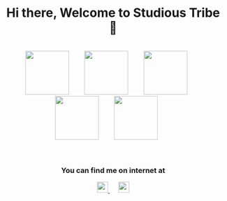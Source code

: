 <h1 align="center">Hi there, Welcome to Studious Tribe 👋</h1>
<br/>
<div align="center">
  <img 
       src="https://cdn.jsdelivr.net/gh/devicons/devicon/icons/html5/html5-plain-wordmark.svg"
       width="100px"
       >&nbsp;&nbsp;&nbsp;&nbsp;&nbsp;&nbsp;&nbsp;&nbsp;
   <img 
       src="https://cdn.jsdelivr.net/gh/devicons/devicon/icons/css3/css3-plain-wordmark.svg"
       width="100px"
       >&nbsp;&nbsp;&nbsp;&nbsp;&nbsp;&nbsp;&nbsp;&nbsp;
  <img 
       src="https://cdn.jsdelivr.net/gh/devicons/devicon/icons/javascript/javascript-original.svg"
       width="100px"
       >&nbsp;&nbsp;&nbsp;&nbsp;&nbsp;&nbsp;&nbsp;&nbsp;
   <img 
       src="https://cdn.jsdelivr.net/gh/devicons/devicon/icons/git/git-original.svg"
       width="100px"
       >&nbsp;&nbsp;&nbsp;&nbsp;&nbsp;&nbsp;&nbsp;&nbsp;
  <img 
       src="https://cdn.jsdelivr.net/gh/devicons/devicon/icons/react/react-original-wordmark.svg"
       width="100px"
       >&nbsp;&nbsp;&nbsp;&nbsp;&nbsp;&nbsp;&nbsp;&nbsp;
</div>
<br/><br/>
<h3 align="center">You can find me on internet at</h3>
<div align="center">
  <a href='https://www.linkedin.com/in/aman11510918/'>
    <img 
       src="https://cdn.jsdelivr.net/gh/devicons/devicon/icons/linkedin/linkedin-original.svg"
       width="25px"
       >
  </a>&nbsp;&nbsp;&nbsp;&nbsp;
  <a href="https://twitter.com/aman1151_0918">
    <img 
       src="https://cdn.jsdelivr.net/gh/devicons/devicon/icons/twitter/twitter-original.svg"
       width="25px"
       >
  </a>
  </div>
<!--

Here are some ideas to get you started:

- 🔭 I’m currently working on ...
- 🌱 I’m currently learning ...
- 👯 I’m looking to collaborate on ...
- 🤔 I’m looking for help with ...
- 💬 Ask me about ...
- 📫 How to reach me: ...
- 😄 Pronouns: ...
- ⚡ Fun fact: ...

-->

